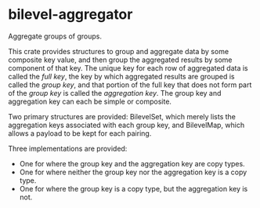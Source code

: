 # bilevel-aggregator

Aggregate groups of groups.

This crate provides structures to group and aggregate data by some composite key value, and then group the aggregated results by some component of that key. The unique key for each row of aggregated data is called the *full key*, the key by which aggregated results are grouped is called the *group key*, and that portion of the full key that does not form part of the *group key* is called the *aggregation key*. The group key and aggregation key can each be simple or composite.

Two primary structures are provided: BilevelSet, which merely lists the aggregation keys associated with each group key, and BilevelMap, which allows a payload to be kept for each pairing.

Three implementations are provided:

- One for where the group key and the aggregation key are copy types.
- One for where neither the group key nor the aggregation key is a copy type.
- One for where the group key is a copy type, but the aggregation key is not.
